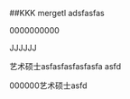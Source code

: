 ##KKK mergetl
adsfasfas

0000000000







JJJJJJ
















艺术硕士asfasfasfasfasfa
asfd



000000艺术硕士asfd
